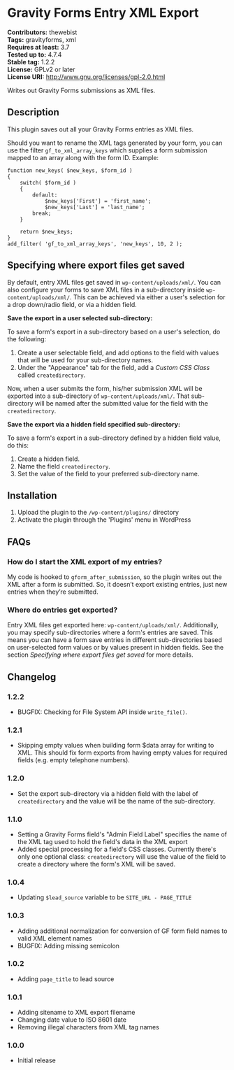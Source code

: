 # Gravity Forms Entry XML Export #
**Contributors:** thewebist  
**Tags:** gravityforms, xml  
**Requires at least:** 3.7  
**Tested up to:** 4.7.4  
**Stable tag:** 1.2.2  
**License:** GPLv2 or later  
**License URI:** http://www.gnu.org/licenses/gpl-2.0.html  

Writes out Gravity Forms submissions as XML files.

## Description ##

This plugin saves out all your Gravity Forms entries as XML files.

Should you want to rename the XML tags generated by your form, you can use the filter `gf_to_xml_array_keys` which supplies a form submission mapped to an array along with the form ID. Example:

```
function new_keys( $new_keys, $form_id )
{
    switch( $form_id )
    {
        default:
            $new_keys['First'] = 'first_name';
            $new_keys['Last'] = 'last_name';
        break;
    }
    
    return $new_keys;
}
add_filter( 'gf_to_xml_array_keys', 'new_keys', 10, 2 );
```

## Specifying where export files get saved ##

By default, entry XML files get saved in `wp-content/uploads/xml/`. You can also configure your forms to save XML files in a sub-directory inside `wp-content/uploads/xml/`. This can be achieved via either a user's selection for a drop down/radio field, or via a hidden field.

**Save the export in a user selected sub-directory:**

To save a form's export in a sub-directory based on a user's selection, do the following:

1. Create a user selectable field, and add options to the field with values that will be used for your sub-directory names.
2. Under the "Appearance" tab for the field, add a *Custom CSS Class* called `createdirectory`.

Now, when a user submits the form, his/her submission XML will be exported into a sub-directory of `wp-content/uploads/xml/`. That sub-directory will be named after the submitted value for the field with the `createdirectory`.

**Save the export via a hidden field specified sub-directory:**

To save a form's export in a sub-directory defined by a hidden field value, do this:

1. Create a hidden field.
2. Name the field `createdirectory`.
3. Set the value of the field to your preferred sub-directory name.

## Installation ##

1. Upload the plugin to the `/wp-content/plugins/` directory
2. Activate the plugin through the 'Plugins' menu in WordPress

## FAQs ##

### How do I start the XML export of my entries? ###

My code is hooked to `gform_after_submission`, so the plugin writes out the XML after a form is submitted. So, it doesn’t export existing entries, just new entries when they’re submitted.

### Where do entries get exported? ###

Entry XML files get exported here: `wp-content/uploads/xml/`. Additionally, you may specify sub-directories where a form's entries are saved. This means you can have a form save entries in different sub-directories based on user-selected form values or by values present in hidden fields. See the section *Specifying where export files get saved* for more details.

## Changelog ##

### 1.2.2 ###
* BUGFIX: Checking for File System API inside `write_file()`.

### 1.2.1 ###
* Skipping empty values when building form $data array for writing to XML. This should fix form exports from having empty values for required fields (e.g. empty telephone numbers).

### 1.2.0 ###
* Set the export sub-directory via a hidden field with the label of `createdirectory` and the value will be the name of the sub-directory.

### 1.1.0 ###
* Setting a Gravity Forms field's "Admin Field Label" specifies the name of the XML tag used to hold the field's data in the XML export
* Added special processing for a field's CSS classes. Currently there's only one optional class: `createdirectory` will use the value of the field to create a directory where the form's XML will be saved.

### 1.0.4 ###
* Updating `$lead_source` variable to be `SITE_URL - PAGE_TITLE`

### 1.0.3 ###
* Adding additional normalization for conversion of GF form field names to valid XML element names
* BUGFIX: Adding missing semicolon

### 1.0.2 ###
* Adding `page_title` to lead source

### 1.0.1 ###
* Adding sitename to XML export filename
* Changing date value to ISO 8601 date
* Removing illegal characters from XML tag names

### 1.0.0 ###
* Initial release

